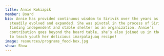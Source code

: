 ```yaml
---
title: Annie Kokiapik
member: Board
bio: Annie has provided continuous wisdom to Sirivik over the years as it’s
  steadily evolved and expanded. She was pivotal in the process of Sirivik
  finding independent and stable shelter as an organization. Annie’s
  contribution goes beyond the board table, she’s also joined us in the kitchen
  to teach youth her delicious imarpalajuaq recipe!
image: resources/programs_food-box.jpg
show: Show
---
```

